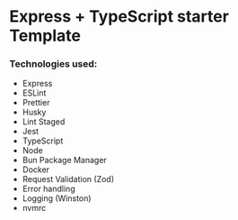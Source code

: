 # Express + TypeScript starter Template

### Technologies used:

- Express
- ESLint
- Prettier
- Husky
- Lint Staged
- Jest
- TypeScript
- Node
- Bun Package Manager
- Docker
- Request Validation (Zod)
- Error handling
- Logging (Winston)
- nvmrc
